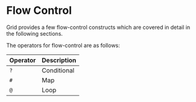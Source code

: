 # Flow Control

Grid provides a few flow-control constructs which are covered in detail in the following sections.

The operators for flow-control are as follows:

| Operator | Description |
|----------|-------------|
| `?` | Conditional |
| `#` | Map |
| `@` | Loop |
